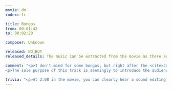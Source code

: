```yaml
---
movie: dn
index: 1c

title: Bongos
from: 00:01:42
to: 00:02:20

composer: Unknown

released: NO_BUT
released_details: The music can be extracted from the movie as there are no sound effects.

comment: "<p>I don't mind for some bongos, but right after the <cite>James Bond Theme</cite>, this is quite a dramatic tone shift we get here.</p>
<p>The sole purpose of this track is seemingly to introduce the audience to Jamaica, along with the dancers on the screen, and probably to smoothen the transition between the <cite>James Bond Theme</cite> and <cite>Three Blind Mice</cite>.</p>"

trivia: "<p>At 2:08 in the movie, you can clearly hear a sound editing mistake. <cite>Three Blind Mice</cite> starts over the bongos then immediatly stops. It comes back for good, 10 seconds after this false start. You can't unhear it.</p>"
---
```


